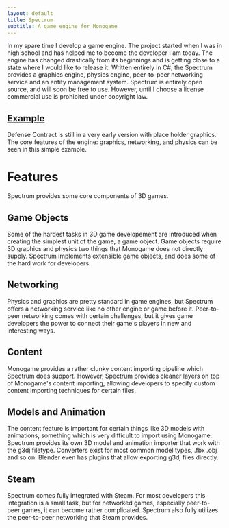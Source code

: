 ```yaml
---
layout: default
title: Spectrum
subtitle: A game engine for Monogame
---
```


In my spare time I develop a game engine. The project started when I was in high school and has helped me
to become the developer I am today. The engine has changed drastically from its beginnings and is getting close
to a state where I would like to release it. Written entirely in C#, the Spectrum provides a graphics engine,
physics engine, peer-to-peer networking service and an entity management system. Spectrum is entirely open source,
and will soon be free to use. However, until I choose a license commercial use is prohibited under copyright law.

[Example](http://defcon.faffgames.com)
---
Defense Contract is still in a very early version with place holder graphics. The core features of the engine:
graphics, networking, and physics can be seen in this simple example.

Features
=====
Spectrum provides some core components of 3D games.

Game Objects
---
Some of the hardest tasks in 3D game developement are introduced when creating the simplest unit of the game,
a game object. Game objects require 3D graphics and physics two things that Monogame does not directly supply.
Spectrum implements extensible game objects, and does some of the hard work for developers.

Networking
---
Physics and graphics are pretty standard in game engines, but Spectrum offers a networking service like
no other engine or game before it. Peer-to-peer networking comes with certain challenges, but it gives game developers
the power to connect their game's players in new and interesting ways.

Content
---
Monogame provides a rather clunky content importing pipeline which Spectrum does support. However, Spectrum provides
cleaner layers on top of Monogame's content importing, allowing developers to specify custom content importing techniques
for certain files.

Models and Animation
---
The content feature is important for certain things like 3D models with animations, something which is very
difficult to import using Monogame. Spectrum provides its own 3D model and animation importer that work with the g3dj filetype.
Converters exist for most common model types, .fbx .obj and so on. Blender even has plugins that allow exporting g3dj files directly.

Steam
---
Spectrum comes fully integrated with Steam. For most developers this integration is a small task, but for
networked games, especially peer-to-peer games, it can become rather complicated. Spectrum also fully utilizes
the peer-to-peer networking that Steam provides.